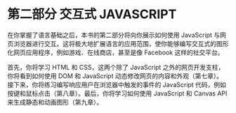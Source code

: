 

# 第二部分 交互式 JAVASCRIPT



在你掌握了语言基础之后，本书的第二部分将向你展示如何使用 JavaScript 与网页浏览器进行交互。这将极大地扩展语言的应用范围，使你能够编写交互式的图形化网页应用程序，例如游戏、在线商店，甚至是像 Facebook 这样的社交平台。

首先，你将学习 HTML 和 CSS，这两个除了 JavaScript 之外的网页开发支柱，你将看到如何使用 DOM 和 JavaScript 动态修改网页的内容和外观（第七章）。接下来，你将练习编写响应用户在浏览器中触发的事件的 JavaScript 代码，例如按键和鼠标点击（第八章）。最后，你将学习如何使用 JavaScript 和 Canvas API 来生成静态和动画图形（第九章）。
